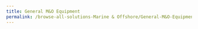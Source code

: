```yaml
---
title: General M&O Equipment
permalink: /browse-all-solutions-Marine & Offshore/General-M&O-Equipment
---
```



